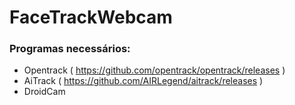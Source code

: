 # FaceTrackWebcam
### Programas necessários:
- Opentrack ( https://github.com/opentrack/opentrack/releases )
- AiTrack ( https://github.com/AIRLegend/aitrack/releases )
- DroidCam
